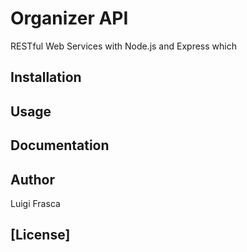# Organizer API

RESTful Web Services with Node.js and Express which 
## Installation

## Usage

## Documentation

## Author

Luigi Frasca

## [License]